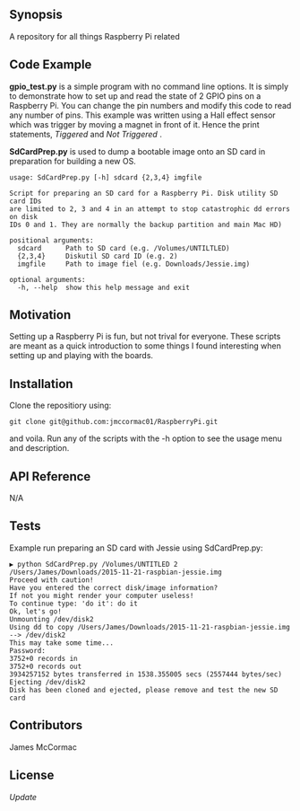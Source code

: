 ## Synopsis

A repository for all things Raspberry Pi related

## Code Example

**gpio_test.py** is a simple program with no command line options. It is simply to demonstrate how to set up and read the state of 2 GPIO pins on a Raspberry Pi. You can change the pin numbers and modify this code to read any number of pins. This example was written using a Hall effect sensor which was trigger by moving a magnet in front of it. Hence the print statements, _Tiggered_ and _Not Triggered_ .

**SdCardPrep.py** is used to dump a bootable image onto an SD card in preparation for building a new OS. 

```
usage: SdCardPrep.py [-h] sdcard {2,3,4} imgfile

Script for preparing an SD card for a Raspberry Pi. Disk utility SD card IDs
are limited to 2, 3 and 4 in an attempt to stop catastrophic dd errors on disk
IDs 0 and 1. They are normally the backup partition and main Mac HD)

positional arguments:
  sdcard      Path to SD card (e.g. /Volumes/UNTILTLED)
  {2,3,4}     Diskutil SD card ID (e.g. 2)
  imgfile     Path to image fiel (e.g. Downloads/Jessie.img)

optional arguments:
  -h, --help  show this help message and exit
```

## Motivation

Setting up a Raspberry Pi is fun, but not trival for everyone. These scripts are meant as a quick introduction to some things I found interesting when setting up and playing with the boards. 

## Installation

Clone the repositiory using:
```
git clone git@github.com:jmccormac01/RaspberryPi.git
```
and voila. Run any of the scripts with the -h option to see the usage menu and description. 

## API Reference

N/A

## Tests

Example run preparing an SD card with Jessie using SdCardPrep.py:

```
▶ python SdCardPrep.py /Volumes/UNTITLED 2 /Users/James/Downloads/2015-11-21-raspbian-jessie.img
Proceed with caution!
Have you entered the correct disk/image information?
If not you might render your computer useless!
To continue type: 'do it': do it
Ok, let's go!
Unmounting /dev/disk2
Using dd to copy /Users/James/Downloads/2015-11-21-raspbian-jessie.img --> /dev/disk2
This may take some time...
Password:
3752+0 records in
3752+0 records out
3934257152 bytes transferred in 1538.355005 secs (2557444 bytes/sec)
Ejecting /dev/disk2
Disk has been cloned and ejected, please remove and test the new SD card
```

## Contributors

James McCormac

## License

_Update_